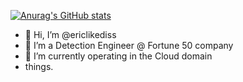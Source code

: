 [![Anurag's GitHub stats](https://github-readme-stats.vercel.app/api?username=ericlikedis)](https://github.com/anuraghazra/github-readme-stats)

- 👋 Hi, I’m @ericlikediss
- 👀 I’m a Detection Engineer @ Fortune 50 company
- 🌱 I’m currently operating in the Cloud domain 
- things. 

<!---
ericlikedis/ericlikedis is a ✨ special ✨ repository because its `README.md` (this file) appears on your GitHub profile.
You can click the Preview link to take a look at your changes.
--->
